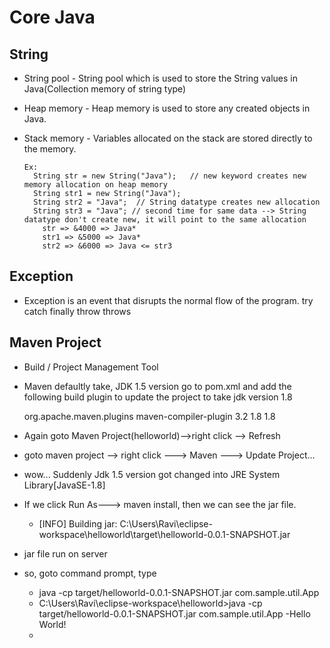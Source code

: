 # Core Java
 ## String
 * String pool - String pool which is used to store the String values in Java(Collection memory of string type)
 * Heap memory -  Heap memory is used to store any created objects in Java. 
 * Stack memory - Variables allocated on the stack are stored directly to the memory.
            
       Ex:
         String str = new String("Java");   // new keyword creates new memory allocation on heap memory
         String str1 = new String("Java");
         String str2 = "Java";  // String datatype creates new allocation
         String str3 = "Java"; // second time for same data --> String datatype don't create new, it will point to the same allocation 
           str => &4000 => Java*   
           str1 => &5000 => Java*
           str2 => &6000 => Java <= str3
 ## Exception
   * Exception is an event that disrupts the normal flow of the program.
   try
   catch
   finally
   throw
   throws

 ## Maven Project  
  * Build / Project Management Tool
  
  * Maven defaultly take, JDK 1.5 version go to pom.xml and add the following build plugin to update the project to take jdk version 1.8

     <build>
      <plugins>
       <plugin>
        <groupId>org.apache.maven.plugins</groupId>
        <artifactId>maven-compiler-plugin</artifactId>
        <version>3.2</version>
        <configuration>
         <source>1.8</source>
         <target>1.8</target>
        </configuration>
       </plugin>
      </plugins>
     </build>
     
  * Again goto Maven Project(helloworld)-->right click --> Refresh   
  * goto maven project --> right click ---> Maven ---> Update Project...
  * wow... Suddenly Jdk 1.5 version got changed into JRE System Library[JavaSE-1.8]
  * If we click Run As---> maven install, then we can see the jar file.
      - [INFO] Building jar: C:\Users\Ravi\eclipse-workspace\helloworld\target\helloworld-0.0.1-SNAPSHOT.jar
  * jar file run on server
  * so, goto command prompt, type 
      * java -cp target/helloworld-0.0.1-SNAPSHOT.jar com.sample.util.App
      * C:\Users\Ravi\eclipse-workspace\helloworld>java -cp target/helloworld-0.0.1-SNAPSHOT.jar com.sample.util.App
         -Hello World!
      
     - 
  
